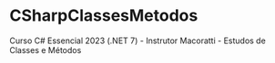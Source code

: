 # CSharpClassesMetodos
Curso C# Essencial 2023 (.NET 7) - Instrutor Macoratti - Estudos de Classes e Métodos

